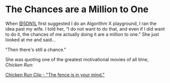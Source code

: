 # The Chances are a Million to One

When [@5DN1L](https://www.codingame.com/profile/bbb8f47ea4601179303c20acdbf5fb6c1904782) first suggested I do an Algorithm X playground, I ran the idea past my wife. I told her, “I do not want to do that, and even if I did want to do it, the chances of me actually doing it are a million to one.” She just looked at me and said...

"Then there's still a chance."

She was quoting one of the greatest motivational movies of all time, _Chicken Run_:

[Chicken Run Clip - "The fence is in your mind."](https://www.youtube.com/watch?v=92V7iTARGEg)

# 

